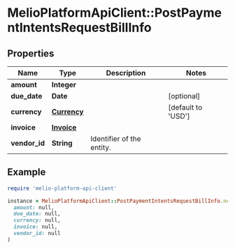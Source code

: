 # MelioPlatformApiClient::PostPaymentIntentsRequestBillInfo

## Properties

| Name | Type | Description | Notes |
| ---- | ---- | ----------- | ----- |
| **amount** | **Integer** |  |  |
| **due_date** | **Date** |  | [optional] |
| **currency** | [**Currency**](Currency.md) |  | [default to &#39;USD&#39;] |
| **invoice** | [**Invoice**](Invoice.md) |  |  |
| **vendor_id** | **String** | Identifier of the entity. |  |

## Example

```ruby
require 'melio-platform-api-client'

instance = MelioPlatformApiClient::PostPaymentIntentsRequestBillInfo.new(
  amount: null,
  due_date: null,
  currency: null,
  invoice: null,
  vendor_id: null
)
```

